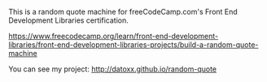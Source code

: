 This is a random quote machine for freeCodeCamp.com's Front End Development Libraries certification.

https://www.freecodecamp.org/learn/front-end-development-libraries/front-end-development-libraries-projects/build-a-random-quote-machine

You can see my project: http://datoxx.github.io/random-quote
